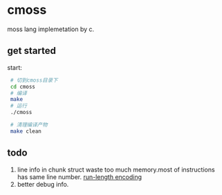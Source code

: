# cmoss

moss lang implemetation by c.

## get started

start:

```bash
 # 切到cmoss目录下
 cd cmoss
 # 编译
 make
 # 运行
 ./cmoss

 # 清理编译产物
 make clean

```


## todo

1. line info in chunk struct waste too much memory.most of instructions has same line number. [run-length encoding](https://en.wikipedia.org/wiki/Run-length_encoding)
2. better debug info.

